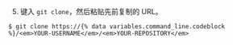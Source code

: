 5. 键入 `git clone`，然后粘贴先前复制的 URL。
  ```shell
  $ git clone https://{% data variables.command_line.codeblock %}/<em>YOUR-USERNAME</em>/<em>YOUR-REPOSITORY</em>
  ```